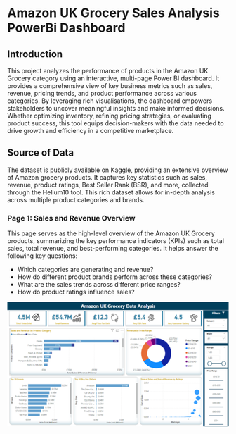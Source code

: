 # Amazon UK Grocery Sales Analysis PowerBi Dashboard
## Introduction
This project analyzes the performance of products in the Amazon UK Grocery category using an interactive, multi-page Power BI dashboard. It provides a comprehensive view of key business metrics such as sales, revenue, pricing trends, and product performance across various categories. By leveraging rich visualisations, the dashboard empowers stakeholders to uncover meaningful insights and make informed decisions. Whether optimizing inventory, refining pricing strategies, or evaluating product success, this tool equips decision-makers with the data needed to drive growth and efficiency in a competitive marketplace.
## Source of Data
The dataset is publicly available on Kaggle, providing an extensive overview of Amazon grocery products. It captures key statistics such as sales, revenue, product ratings, Best Seller Rank (BSR), and more, collected through the Helium10 tool. This rich dataset allows for in-depth analysis across multiple product categories and brands.
### Page 1: Sales and Revenue Overview
This page serves as the high-level overview of the Amazon UK Grocery products, summarizing the key performance indicators (KPIs) such as total sales, total revenue, and best-performing categories. It helps answer the following key questions:

- Which categories are generating and revenue?
- How do different product brands perform across these categories?
- What are the sales trends across different price ranges?
- How do product ratings influence sales?
  
![Alt text](./Dashboard_images/Page1_Overview.png)

